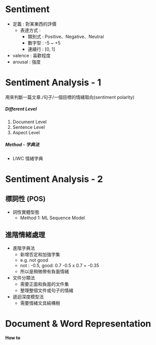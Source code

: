 # Sentiment
- 定義 : 對某東西的評價
	- 表達方式 : 
		- 類別式 : Positive、Negative、Neutral
		- 數字型 : -5 ~ +5
		- 連續行 : [0, 1]
- valence : 喜歡程度
- arousal : 強度

# Sentiment Analysis - 1
用來判斷一篇文章./句子/一個目標的情緒取向(sentiment polarity)

##### Different Level
1. Document Level
2. Sentence Level
3. Aspect Level

##### Method - 字典法
- LIWC 情緒字典

# Sentiment Analysis - 2

## 標詞性 (POS)
- 詞性實體型態
	- Method 1: ML Sequence Model

## 進階情緒處理
- 進階字典法
	- 新增否定和加強字集
	- e.g. not good
	- not : -0.5, good: 0.7 -0.5 x 0.7 = -0.35
	- 所以是稍微帶有負面情緒
- 文件分類法
	- 需要正面和負面的文件集
	- 整理整個文件或句子的情緒
- 遞迴深度模型法
	- 需要情緒文具結構樹
# Document & Word Representation

#### How to 
